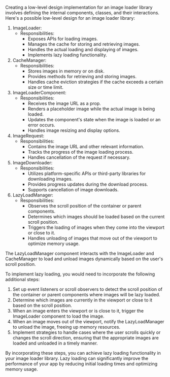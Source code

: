 Creating a low-level design implementation for an image loader library involves defining the internal components, classes, and their interactions. Here's a possible low-level design for an image loader library:

1. ImageLoader:
   * Responsibilities:
     * Exposes APIs for loading images.
     * Manages the cache for storing and retrieving images.
     * Handles the actual loading and displaying of images.
     * Implements lazy loading functionality.
2. CacheManager:
   * Responsibilities:
     * Stores images in memory or on disk.
     * Provides methods for retrieving and storing images.
     * Handles cache eviction strategies if the cache exceeds a certain size or time limit.
3. ImageLoaderComponent:
   * Responsibilities:
     * Receives the image URL as a prop.
     * Renders a placeholder image while the actual image is being loaded.
     * Updates the component's state when the image is loaded or an error occurs.
     * Handles image resizing and display options.
4. ImageRequest:
   * Responsibilities:
     * Contains the image URL and other relevant information.
     * Tracks the progress of the image loading process.
     * Handles cancellation of the request if necessary.
5. ImageDownloader:
   * Responsibilities:
     * Utilizes platform-specific APIs or third-party libraries for downloading images.
     * Provides progress updates during the download process.
     * Supports cancellation of image downloads.
6. LazyLoadManager:
   * Responsibilities:
     * Observes the scroll position of the container or parent components.
     * Determines which images should be loaded based on the current scroll position.
     * Triggers the loading of images when they come into the viewport or close to it.
     * Handles unloading of images that move out of the viewport to optimize memory usage.

The LazyLoadManager component interacts with the ImageLoader and CacheManager to load and unload images dynamically based on the user's scroll position.

To implement lazy loading, you would need to incorporate the following additional steps:

1. Set up event listeners or scroll observers to detect the scroll position of the container or parent components where images will be lazy loaded.
2. Determine which images are currently in the viewport or close to it based on the scroll position.
3. When an image enters the viewport or is close to it, trigger the ImageLoader component to load the image.
4. When an image moves out of the viewport, notify the LazyLoadManager to unload the image, freeing up memory resources.
5. Implement strategies to handle cases where the user scrolls quickly or changes the scroll direction, ensuring that the appropriate images are loaded and unloaded in a timely manner.

By incorporating these steps, you can achieve lazy loading functionality in your image loader library. Lazy loading can significantly improve the performance of your app by reducing initial loading times and optimizing memory usage.
